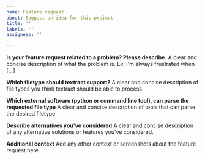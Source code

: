 ```yaml
---
name: Feature request
about: Suggest an idea for this project
title: ''
labels: ''
assignees: ''

---
```


**Is your feature request related to a problem? Please describe.**
A clear and concise description of what the problem is. Ex. I'm always frustrated when [...]

**Which filetype should textract support?**
A clear and concise description of file types you think textract should be able to process.

**Which external software (python or command line tool), can parse the requested file type**
A clear and concise description of tools that can parse the desired filetype.

**Describe alternatives you've considered**
A clear and concise description of any alternative solutions or features you've considered.

**Additional context**
Add any other context or screenshots about the feature request here.
